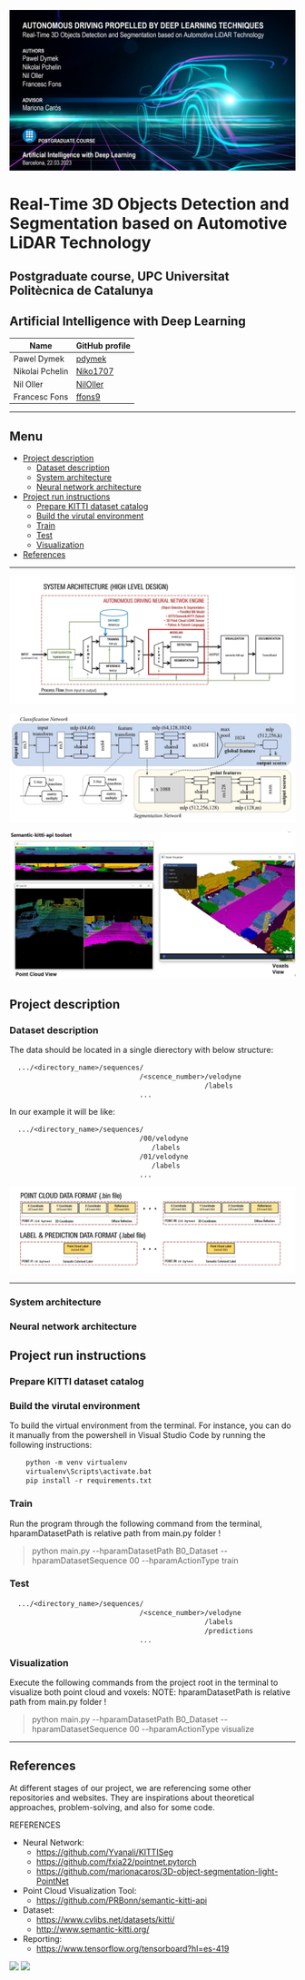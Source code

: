 


<!-- <img src="/F1_Documentation/docs/imgs/title_page.JPG" title="asfsf"/> -->


![title_page_graphic](/F1_Documentation/docs/imgs/title_page.JPG)

# Real-Time 3D Objects Detection and Segmentation based on Automotive LiDAR Technology

## Postgraduate course, UPC Universitat Politècnica de Catalunya

## Artificial Intelligence with Deep Learning



| Name          | GitHub profile |
| ---           | --- |
|Pawel Dymek    | [pdymek](https://github.com/pdymek)|
|Nikolai Pchelin| [Niko1707](https://github.com/Niko1707) |
|Nil Oller      | [NilOller](https://github.com/NilOller)|
|Francesc Fons  | [ffons9](https://github.com/ffons9)|


---
## Menu

- [Project description](#project-description)
   - [Dataset description](#dataset-description)
   - [System architecture](#system-architecture)
   - [Neural network architecture](#neural-network-architecture)
- [Project run instructions](#project-run-instructions)
	- [Prepare KITTI dataset catalog](#prepare-kitti-dataset-catalog)
	- [Build the virutal environment](#build-the-virutal-environment)
	- [Train](#train)
	- [Test](#test)
	- [Visualization](#visualization)
- [References](#references)

---


![system_architecture_graphic](/F1_Documentation/docs/imgs/system_architecture.jpg)

![point_net_architecture_graphic](/F1_Documentation/docs/imgs/point_net_architecture.JPG)


![point_cloud_visualization_graphic](/F1_Documentation/docs/imgs/visualization.JPG)


## Project description

### Dataset description

The data should be located in a single dierectory with below structure:
```
  .../<directory_name>/sequences/
                                /<scence_number>/velodyne
                                                /labels
                                ...
```

In our example it will be like:
```
  .../<directory_name>/sequences/
                                /00/velodyne
                                   /labels
                                /01/velodyne
                                   /labels
                                ...
```

![point_cloud_format](/F1_Documentation/docs/imgs/point_cloud_format.jpg)

---
### System architecture

### Neural network architecture
## Project run instructions
### Prepare KITTI dataset catalog



### Build the virutal environment

To build the virtual environment from the terminal. For instance, you can do it manually from the powershell in Visual Studio Code by running the following instructions:

```
    python -m venv virtualenv
    virtualenv\Scripts\activate.bat
    pip install -r requirements.txt
```

### Train
Run the program through the following command from the terminal, hparamDatasetPath is relative path from main.py folder !

> python main.py --hparamDatasetPath B0_Dataset --hparamDatasetSequence 00 --hparamActionType train


### Test

```
  .../<directory_name>/sequences/
                                /<scence_number>/velodyne
                                                /labels
                                                /predictions
                                ...
```
### Visualization

Execute the following commands from the project root in the terminal to visualize both point cloud and voxels:
NOTE: hparamDatasetPath is relative path from main.py folder !

> python main.py --hparamDatasetPath B0_Dataset --hparamDatasetSequence 00 --hparamActionType visualize

---
## References

At different stages of our project, we are referencing some other repositories and websites. They are inspirations about theoretical approaches, problem-solving, and also for some code.

REFERENCES
- Neural Network:
   - https://github.com/Yvanali/KITTISeg
   - https://github.com/fxia22/pointnet.pytorch
   - https://github.com/marionacaros/3D-object-segmentation-light-PointNet
- Point Cloud Visualization Tool:
   - https://github.com/PRBonn/semantic-kitti-api
- Dataset:
   - https://www.cvlibs.net/datasets/kitti/
   - http://www.semantic-kitti.org/
- Reporting:
   - https://www.tensorflow.org/tensorboard?hl=es-419




![](/F1_Documentation/docs/gifs/Ground%20truth.gif)
![](/F1_Documentation/docs/gifs/Training%20result.gif)

